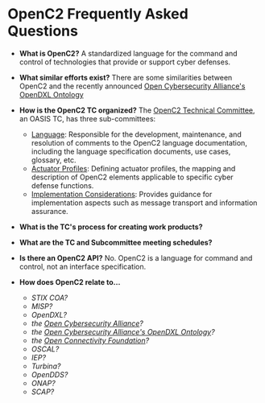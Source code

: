 # OpenC2 Frequently Asked Questions

* __What is OpenC2?__ A standardized language for the command and control of technologies that provide or support cyber defenses.

* __What similar efforts exist?__ There are some similarities between OpenC2 and the 
recently announced 
[Open Cybersecurity Alliance's OpenDXL Ontology](https://opencybersecurityalliance.github.io/opendxl-ontology/)

* __How is the OpenC2 TC organized?__ The [OpenC2 Technical Committee](https://www.oasis-open.org/committees/tc_home.php?wg_abbrev=openc2), 
an OASIS TC, has three sub-committees:
  * [Language](https://www.oasis-open.org/committees/tc_home.php?wg_abbrev=openc2-lang): Responsible for the 
  development, maintenance, and resolution of comments to the OpenC2 language documentation, including the 
  language specification documents, use cases, glossary, etc.
  * [Actuator Profiles](https://www.oasis-open.org/committees/tc_home.php?wg_abbrev=openc2-actuator): Defining actuator profiles, the mapping and description of OpenC2 elements applicable to specific cyber defense functions.
  * [Implementation Considerations](https://www.oasis-open.org/committees/tc_home.php?wg_abbrev=openc2-imple): 
  Provides guidance for implementation aspects such as message transport and information assurance.

* __What is the TC's process for creating work products?__

* __What are the TC and Subcommittee meeting schedules?__

* __Is there an OpenC2 API?__ No. OpenC2 is a language for command and control, not an interface specification.

* __How does OpenC2 relate to...__
  * _STIX COA?_
  * _MISP?_
  * _OpenDXL?_
  * _the [Open Cybersecurity Alliance](https://opencybersecurityalliance.org/)?_
  * _the [Open Cybersecurity Alliance's OpenDXL Ontology](https://opencybersecurityalliance.github.io/opendxl-ontology/)?_
  * _the [Open Connectivity Foundation](https://openconnectivity.org/)?_
  * _OSCAL?_
  * _IEP?_
  * _Turbina?_
  * _OpenDDS?_
  * _ONAP?_
  * _SCAP?_

